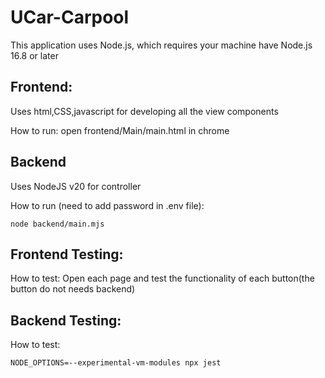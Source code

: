 # UCar-Carpool

This application uses Node.js, which requires your machine have Node.js 16.8 or later

## Frontend:
Uses html,CSS,javascript for developing all the view components

How to run:
open frontend/Main/main.html in chrome

## Backend
Uses NodeJS v20 for controller

How to run (need to add password in .env file):
```
node backend/main.mjs
```

## Frontend Testing:
How to test:
Open each page and test the functionality of each button(the button do not needs backend)

## Backend Testing:
How to test:
```
NODE_OPTIONS=--experimental-vm-modules npx jest
```
